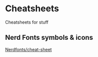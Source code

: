 # Cheatsheets
Cheatsheets for stuff

## Nerd Fonts symbols & icons
[Nerdfonts/cheat-sheet](https://www.nerdfonts.com/cheat-sheet)
